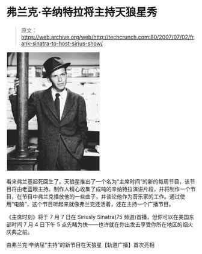 # 弗兰克·辛纳特拉将主持天狼星秀

> 原文：<https://web.archive.org/web/http://techcrunch.com:80/2007/07/02/frank-sinatra-to-host-sirius-show/>

![](img/13b90ecc495ca322361ce59698eb4206.png)

看来弗兰基起死回生了。天狼星推出了一个名为“主席时间”的新的每周节目，该节目将由老蓝眼主持。制作人精心收集了成吨的辛纳特拉演讲片段，并将制作一个节目，在节目中弗兰克播放他的一些曲子，并谈论他作为音乐家的工作。通过使用“电脑”，这个节目听起来就像弗兰克还活着，还在主持一个广播节目。

《主席时刻》将于 7 月 7 日在 Siriusly Sinatra(75 频道)首播，但你可以在美国东部时间 7 月 4 日下午 5 点先睹为快——也许就在你出发去享受你所在地区的烟火庆典之前。

由弗兰克·辛纳屈“主持”的新节目在天狼星【轨道广播】首次亮相
